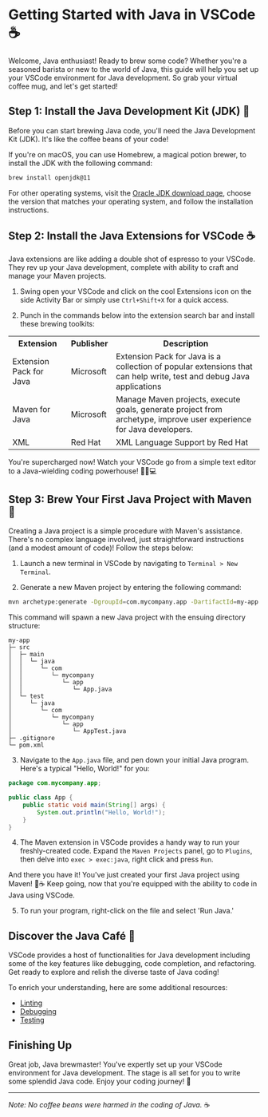 # Getting Started with Java in VSCode ☕

Welcome, Java enthusiast! Ready to brew some code? Whether you're a seasoned barista or new to the world of Java, this guide will help you set up your VSCode environment for Java development. So grab your virtual coffee mug, and let's get started!

## Step 1: Install the Java Development Kit (JDK) 🧪

Before you can start brewing Java code, you'll need the Java Development Kit (JDK). It's like the coffee beans of your code!

If you're on macOS, you can use Homebrew, a magical potion brewer, to install the JDK with the following command:

```bash
brew install openjdk@11
```

For other operating systems, visit the [Oracle JDK download page](https://www.oracle.com/java/technologies/javase-jdk11-downloads.html), choose the version that matches your operating system, and follow the installation instructions.

## Step 2: Install the Java Extensions for VSCode ☕

Java extensions are like adding a double shot of espresso to your VSCode. They rev up your Java development, complete with ability to craft and manage your Maven projects.

1. Swing open your VSCode and click on the cool Extensions icon on the side Activity Bar or simply use `Ctrl+Shift+X` for a quick access.

2. Punch in the commands below into the extension search bar and install these brewing toolkits:

<table>
  <tr>
   <th>Extension</th>
   <th>Publisher</th>
   <th>Description</th>
  </tr>
  <tr>
   <td>Extension Pack for Java</td>
   <td>Microsoft</td>
   <td>Extension Pack for Java is a collection of popular extensions that can help write, test and debug Java applications </td>
  </tr>
  <tr>
   <td>Maven for Java</td>
   <td>Microsoft</td>
   <td>Manage Maven projects, execute goals, generate project from archetype, improve user experience for Java developers.</td>
  </tr>
  <tr>
   <td>XML</td>
   <td>Red Hat</td>
   <td>XML Language Support by Red Hat</td>
  </tr>
</table>

You're supercharged now! Watch your VSCode go from a simple text editor to a Java-wielding coding powerhouse! 🦸‍♂️💻

## Step 3: Brew Your First Java Project with Maven 🍵

Creating a Java project is a simple procedure with Maven's assistance. There's no complex language involved, just straightforward instructions (and a modest amount of code)! Follow the steps below:

1. Launch a new terminal in VSCode by navigating to `Terminal > New Terminal`.

2. Generate a new Maven project by entering the following command:

```bash
mvn archetype:generate -DgroupId=com.mycompany.app -DartifactId=my-app -DarchetypeArtifactId=maven-archetype-quickstart -DinteractiveMode=false
```
This command will spawn a new Java project with the ensuing directory structure:

```
my-app
├─ src
│  ├─ main
│  │  └─ java
│  │     └─ com
│  │        └─ mycompany
│  │           └─ app
│  │              └─ App.java
│  └─ test
│     └─ java
│        └─ com
│           └─ mycompany
│              └─ app
│                 └─ AppTest.java
├─ .gitignore
└─ pom.xml
```

3. Navigate to the `App.java` file, and pen down your initial Java program. Here's a typical "Hello, World!" for you:

```java
package com.mycompany.app;

public class App {
    public static void main(String[] args) {
        System.out.println("Hello, World!");
    }
}
```

4. The Maven extension in VSCode provides a handy way to run your freshly-created code. Expand the `Maven Projects` panel, go to `Plugins`, then delve into `exec > exec:java`, right click and press `Run`.

And there you have it! You've just created your first Java project using Maven! 🎉☕ Keep going, now that you're equipped with the ability to code in Java using VSCode.

5. To run your program, right-click on the file and select 'Run Java.'

## Discover the Java Café 🍰

VSCode provides a host of functionalities for Java development including some of the key features like debugging, code completion, and refactoring. Get ready to explore and relish the diverse taste of Java coding!

To enrich your understanding, here are some additional resources:

* [Linting]()
* [Debugging]()
* [Testing]()

## Finishing Up 

Great job, Java brewmaster! You've expertly set up your VSCode environment for Java development. The stage is all set for you to write some splendid Java code. Enjoy your coding journey! 🌟

---

*Note: No coffee beans were harmed in the coding of Java.* ☕